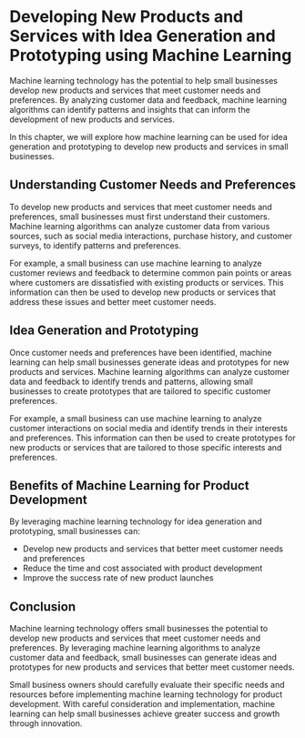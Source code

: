 Developing New Products and Services with Idea Generation and Prototyping using Machine Learning
===========================================================================================================================================================

Machine learning technology has the potential to help small businesses develop new products and services that meet customer needs and preferences. By analyzing customer data and feedback, machine learning algorithms can identify patterns and insights that can inform the development of new products and services.

In this chapter, we will explore how machine learning can be used for idea generation and prototyping to develop new products and services in small businesses.

Understanding Customer Needs and Preferences
--------------------------------------------

To develop new products and services that meet customer needs and preferences, small businesses must first understand their customers. Machine learning algorithms can analyze customer data from various sources, such as social media interactions, purchase history, and customer surveys, to identify patterns and preferences.

For example, a small business can use machine learning to analyze customer reviews and feedback to determine common pain points or areas where customers are dissatisfied with existing products or services. This information can then be used to develop new products or services that address these issues and better meet customer needs.

Idea Generation and Prototyping
-------------------------------

Once customer needs and preferences have been identified, machine learning can help small businesses generate ideas and prototypes for new products and services. Machine learning algorithms can analyze customer data and feedback to identify trends and patterns, allowing small businesses to create prototypes that are tailored to specific customer preferences.

For example, a small business can use machine learning to analyze customer interactions on social media and identify trends in their interests and preferences. This information can then be used to create prototypes for new products or services that are tailored to those specific interests and preferences.

Benefits of Machine Learning for Product Development
----------------------------------------------------

By leveraging machine learning technology for idea generation and prototyping, small businesses can:

* Develop new products and services that better meet customer needs and preferences
* Reduce the time and cost associated with product development
* Improve the success rate of new product launches

Conclusion
----------

Machine learning technology offers small businesses the potential to develop new products and services that meet customer needs and preferences. By leveraging machine learning algorithms to analyze customer data and feedback, small businesses can generate ideas and prototypes for new products and services that better meet customer needs.

Small business owners should carefully evaluate their specific needs and resources before implementing machine learning technology for product development. With careful consideration and implementation, machine learning can help small businesses achieve greater success and growth through innovation.
